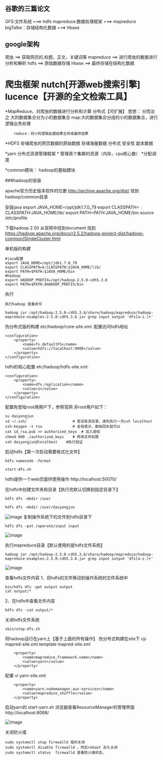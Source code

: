 ## 谷歌的三篇论文


GFS:文件系统  ===>  hdfs
mapreduce:数据处理框架  ===> mapreduce
bigTalbe：存储结构化数据 ===> hbase

## google架构

爬虫  ==> 获取网页的,标题，正文，关键词等
mapreduce ==> 进行爬虫的数据进行分析和解析
hdfs ==>
原始数据存储
hbase ==>
最终存储在结构化数据

爬虫框架
nutch[开源web搜索引擎]
lucence【开源的全文检索工具】
=============
*MapReduce，对爬虫的数据进行分析和计算
    分布式【可扩展】
    思想：
        分而治之
        大的数据集合分为小的数据集合
        map:大的数据集合分成的小的数据集合，进行逻辑业务处理
      
        reduce：将小的逻辑处理结果合并成最终结果
*HDFS 存储爬虫的网页数据的原始数据 
    存储海量数据
    分布式
    安全性
        副本数据

 *yarn
    分布式资源管理框架
    * 管理真个集群的资源（内存，cpu核心数）
    *分配调度

*common模块：
    hadoop的基础模块
    
###hadoop的安装

apache官方历史版本软件的位置
http://archive.apache.org/dist/
找到hadoop/common目录


安装java
export JAVA_HOME=/opt/jdk1.7.0_79
export CLASSPATH=$:CLASSPATH:$JAVA_HOME/lib/ 
export PATH=$PATH:$JAVA_HOME/bin
source /etc/profile

下载hadoop 2.50
从官网中找到document
找到
https://hadoop.apache.org/docs/r2.5.2/hadoop-project-dist/hadoop-common/SingleCluster.html

单机版的构建


```
#java配置
export JAVA_HOME=/opt/jdk1.7.0_79
export CLASSPATH=$:CLASSPATH:$JAVA_HOME/lib/ 
export PATH=$PATH:$JAVA_HOME/bin
#hadoop
export HADOOP_PREFIX=/opt/hadoop-2.5.0-cdh5.3.6
export PATH=$PATH:$HADOOP_PREFIX/bin

```
执行
```
执行hadoop 查看命令

hadoop jar /opt/hadoop-2.5.0-cdh5.3.6/share/hadoop/mapreduce/hadoop-mapreduce-examples-2.5.0-cdh5.3.6.jar grep input output 'dfs[a-z.]+'

```

伪分布式版的构建
etc/hadoop/core-site.xml:
配置访问hdfs地址
```
<configuration>
    <property>
        <name>fs.defaultFS</name>
        <value>hdfs://localhost:9000</value>
    </property>
</configuration>
```
hdfs的核心配置
etc/hadoop/hdfs-site.xml:
```
<configuration>
    <property>
        <name>dfs.replication</name>
        <value>1</value>
    </property>
</configuration>
```

配置免登陆root用用户下，参照官网
非root用户如下：
```
su daiyongjun	
cd ~/.ssh/                     # 若没有该目录，请先执行一次ssh localhost
ssh-keygen -t rsa              # 会有提示，都按回车就可以
cat id_rsa.pub >> authorized_keys  # 加入授权
chmod 600 ./authorized_keys    # 修改文件权限
ssh daiyongjun@localhost    #执行验证
```

启动hdfs【第一次启动需要格式化文件】
```
hdfs namenode -format

start-dfs.sh
```
hdfs提供一个web页面供使用操作
http://localhost:50070/





在hdfs中创建文件夹和目录【执行完默认切换到指定目录下】
```
hdfs dfs -mkdir /user

hdfs dfs -mkdir /user/daiyongjun
```
![image](50B3BB423B954CF09F9FB7D733D2CD66)
复制操作系统下的文件到hdfs目录下
```
hdfs dfs -put /operate/input input
```
![image](881687A827544A5CAB1457EB7C69E647)



执行mapreduce目录【默认使用的是hdfs文件系统】
```
hadoop jar /opt/hadoop-2.5.0-cdh5.3.6/share/hadoop/mapreduce/hadoop-mapreduce-examples-2.5.0-cdh5.3.6.jar grep input output 'dfs[a-z.]+'
```

![image](2250D4A5B5F5467EA6F754F73926C62D)

查看hdfs文件内容
1、将hdfs的文件移动到操作系统的文件系统中
```
bin/hdfs dfs -get output output
cat output/*
```
2、在hdfs中查看文件内容
```
hdfs dfs -cat output/*
```

关闭hdfs文件系统
```
sbin/stop-dfs.sh
```

将hadoop运行在yarn上【基于上面的所有操作】
伪分布式构建在site下
cp mapred-site.xml.template mapred-site.xml
```
    <property>
        <name>mapreduce.framework.name</name>
        <value>yarn</value>
    </property>
```
配置 vi yarn-site.xml
```
    <property>
        <name>yarn.nodemanager.aux-services</name>
        <value>mapreduce_shuffle</value>
    </property>
```
启动yarn的	
start-yarn.sh
浏览器查看ResourceManager的管理界面
 http://localhost:8088/
 
 ![image](F847E43CD9E042EEA85682FF50CE744E)
 
 关闭防火墙
 ```
sudo systemctl stop firewalld 临时关闭
sudo systemctl disable firewalld ，然后reboot 永久关闭
sudo systemctl status  firewalld 查看防火墙状态。
 ```
 